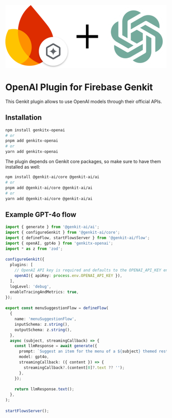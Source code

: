 ![Firebase Genkit + OpenAI](https://github.com/Dabolus/genkit-plugins/blob/main/assets/genkit-openai.png?raw=true)

# OpenAI Plugin for Firebase Genkit

This Genkit plugin allows to use OpenAI models through their official APIs.

## Installation

```bash
npm install genkitx-openai
# or
pnpm add genkitx-openai
# or
yarn add genkitx-openai
```

The plugin depends on Genkit core packages, so make sure to have them installed as well:

```bash
npm install @genkit-ai/core @genkit-ai/ai
# or
pnpm add @genkit-ai/core @genkit-ai/ai
# or
yarn add @genkit-ai/core @genkit-ai/ai
```

## Example GPT-4o flow

```ts
import { generate } from '@genkit-ai/ai';
import { configureGenkit } from '@genkit-ai/core';
import { defineFlow, startFlowsServer } from '@genkit-ai/flow';
import { openAI, gpt4o } from 'genkitx-openai';
import * as z from 'zod';

configureGenkit({
  plugins: [
    // OpenAI API key is required and defaults to the OPENAI_API_KEY environment variable
    openAI({ apiKey: process.env.OPENAI_API_KEY }),
  ],
  logLevel: 'debug',
  enableTracingAndMetrics: true,
});

export const menuSuggestionFlow = defineFlow(
  {
    name: 'menuSuggestionFlow',
    inputSchema: z.string(),
    outputSchema: z.string(),
  },
  async (subject, streamingCallback) => {
    const llmResponse = await generate({
      prompt: `Suggest an item for the menu of a ${subject} themed restaurant`,
      model: gpt4o,
      streamingCallback: ({ content }) => {
        streamingCallback?.(content[0]?.text ?? '');
      },
    });

    return llmResponse.text();
  },
);

startFlowsServer();
```
